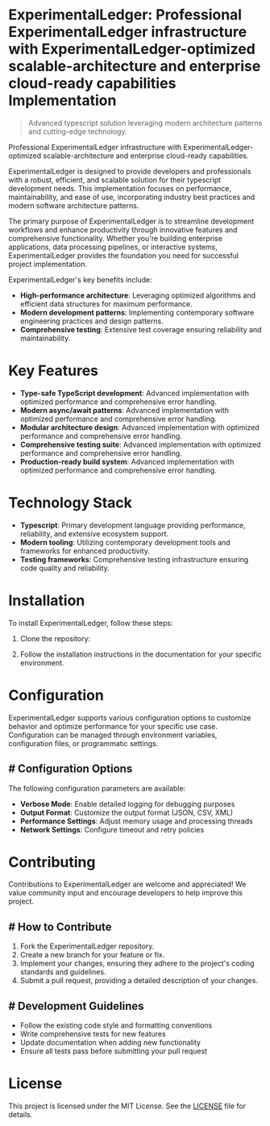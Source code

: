 <!-- fallback_ExperimentalLedger_20250803092827_86837 -->

# ExperimentalLedger: Professional ExperimentalLedger infrastructure with ExperimentalLedger-optimized scalable-architecture and enterprise cloud-ready capabilities Implementation
> Advanced typescript solution leveraging modern architecture patterns and cutting-edge technology.

Professional ExperimentalLedger infrastructure with ExperimentalLedger-optimized scalable-architecture and enterprise cloud-ready capabilities.

ExperimentalLedger is designed to provide developers and professionals with a robust, efficient, and scalable solution for their typescript development needs. This implementation focuses on performance, maintainability, and ease of use, incorporating industry best practices and modern software architecture patterns.

The primary purpose of ExperimentalLedger is to streamline development workflows and enhance productivity through innovative features and comprehensive functionality. Whether you're building enterprise applications, data processing pipelines, or interactive systems, ExperimentalLedger provides the foundation you need for successful project implementation.

ExperimentalLedger's key benefits include:

* **High-performance architecture**: Leveraging optimized algorithms and efficient data structures for maximum performance.
* **Modern development patterns**: Implementing contemporary software engineering practices and design patterns.
* **Comprehensive testing**: Extensive test coverage ensuring reliability and maintainability.

# Key Features

* **Type-safe TypeScript development**: Advanced implementation with optimized performance and comprehensive error handling.
* **Modern async/await patterns**: Advanced implementation with optimized performance and comprehensive error handling.
* **Modular architecture design**: Advanced implementation with optimized performance and comprehensive error handling.
* **Comprehensive testing suite**: Advanced implementation with optimized performance and comprehensive error handling.
* **Production-ready build system**: Advanced implementation with optimized performance and comprehensive error handling.

# Technology Stack

* **Typescript**: Primary development language providing performance, reliability, and extensive ecosystem support.
* **Modern tooling**: Utilizing contemporary development tools and frameworks for enhanced productivity.
* **Testing frameworks**: Comprehensive testing infrastructure ensuring code quality and reliability.

# Installation

To install ExperimentalLedger, follow these steps:

1. Clone the repository:


2. Follow the installation instructions in the documentation for your specific environment.

# Configuration

ExperimentalLedger supports various configuration options to customize behavior and optimize performance for your specific use case. Configuration can be managed through environment variables, configuration files, or programmatic settings.

## # Configuration Options

The following configuration parameters are available:

* **Verbose Mode**: Enable detailed logging for debugging purposes
* **Output Format**: Customize the output format (JSON, CSV, XML)
* **Performance Settings**: Adjust memory usage and processing threads
* **Network Settings**: Configure timeout and retry policies

# Contributing

Contributions to ExperimentalLedger are welcome and appreciated! We value community input and encourage developers to help improve this project.

## # How to Contribute

1. Fork the ExperimentalLedger repository.
2. Create a new branch for your feature or fix.
3. Implement your changes, ensuring they adhere to the project's coding standards and guidelines.
4. Submit a pull request, providing a detailed description of your changes.

## # Development Guidelines

* Follow the existing code style and formatting conventions
* Write comprehensive tests for new features
* Update documentation when adding new functionality
* Ensure all tests pass before submitting your pull request

# License

This project is licensed under the MIT License. See the [LICENSE](https://github.com/gary111868/ExperimentalLedger/blob/main/LICENSE) file for details.

